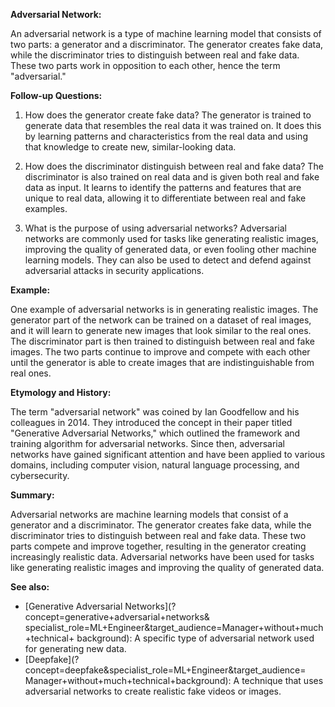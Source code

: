 **Adversarial Network:**

An adversarial network is a type of machine learning model that consists of
two parts: a generator and a discriminator. The generator creates fake data,
while the discriminator tries to distinguish between real and fake data. These
two parts work in opposition to each other, hence the term "adversarial."

**Follow-up Questions:**

1. How does the generator create fake data?
The generator is trained to generate data that resembles the real data it was
trained on. It does this by learning patterns and characteristics from the
real data and using that knowledge to create new, similar-looking data.

2. How does the discriminator distinguish between real and fake data?
The discriminator is also trained on real data and is given both real and fake
data as input. It learns to identify the patterns and features that are unique
to real data, allowing it to differentiate between real and fake examples.

3. What is the purpose of using adversarial networks?
Adversarial networks are commonly used for tasks like generating realistic
images, improving the quality of generated data, or even fooling other
machine learning models. They can also be used to detect and defend against
adversarial attacks in security applications.

**Example:**

One example of adversarial networks is in generating realistic images. The
generator part of the network can be trained on a dataset of real images, and
it will learn to generate new images that look similar to the real ones. The
discriminator part is then trained to distinguish between real and fake images.
The two parts continue to improve and compete with each other until the
generator is able to create images that are indistinguishable from real ones.

**Etymology and History:**

The term "adversarial network" was coined by Ian Goodfellow and his colleagues
in 2014. They introduced the concept in their paper titled "Generative
Adversarial Networks," which outlined the framework and training algorithm for
adversarial networks. Since then, adversarial networks have gained significant
attention and have been applied to various domains, including computer vision,
natural language processing, and cybersecurity.

**Summary:**

Adversarial networks are machine learning models that consist of a generator
and a discriminator. The generator creates fake data, while the discriminator
tries to distinguish between real and fake data. These two parts compete and
improve together, resulting in the generator creating increasingly realistic
data. Adversarial networks have been used for tasks like generating realistic
images and improving the quality of generated data.

**See also:**

- [Generative Adversarial Networks](?concept=generative+adversarial+networks&
  specialist_role=ML+Engineer&target_audience=Manager+without+much+technical+
  background): A specific type of adversarial network used for generating new
  data.
- [Deepfake](?concept=deepfake&specialist_role=ML+Engineer&target_audience=
  Manager+without+much+technical+background): A technique that uses
  adversarial networks to create realistic fake videos or images.
